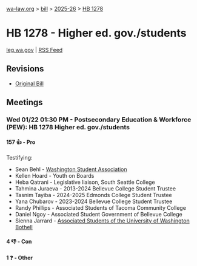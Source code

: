 [wa-law.org](/) > [bill](/bill/) > [2025-26](/bill/2025-26/) > [HB 1278](/bill/2025-26/hb/1278/)

# HB 1278 - Higher ed. gov./students
[leg.wa.gov](https://app.leg.wa.gov/billsummary?BillNumber=1278&Year=2025&Initiative=false) | [RSS Feed](./rss.xml)

## Revisions
* [Original Bill](1/)

## Meetings
### Wed 01/22 01:30 PM - Postsecondary Education & Workforce (PEW): HB 1278 Higher ed. gov./students
#### 157 👍 - Pro
Testifying:
* Sean Behl - [Washington Student Association](/org/washington_student_association/)
* Kellen Hoard - Youth on Boards
* Heba Qatrani - Legislative liaison, South Seattle College
* Tahmina Juraeva - 2013-2024 Bellevue College Student Trustee
* Tasnim Tayiba - 2024-2025 Edmonds College Student Trustee
* Yana Chubarov - 2023-2024 Bellevue College Student Trustee
* Randy Phillips - Associated Students of Tacoma Community College
* Daniel Ngoy - Associated Student Government of Bellevue College
* Sienna Jarrard - [Associated Students of the University of Washington Bothell](/org/associated_students_of_the_university_of_washington_bothell/)

#### 4 👎 - Con

#### 1 ❓ - Other
